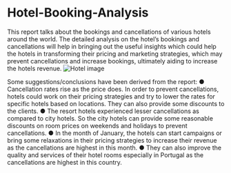 # Hotel-Booking-Analysis
This report talks about the bookings and cancellations of various hotels around the world. The detailed analysis on the hotel’s bookings and cancellations will help in bringing out the useful insights which could help the hotels in transforming their pricing and marketing strategies, which may prevent cancellations and increase bookings, ultimately aiding to increase the hotels revenue.
![Hotel image](https://github.com/techy-tripathi/hotel-booking-analysis/assets/19207297/e16a1808-d6e7-4213-933c-1ed8fdd2092f)

Some suggestions/conclusions have been derived from the report:
● Cancellation rates rise as the price does. In order to prevent cancellations, hotels could work on their pricing strategies and try to lower the rates for specific hotels based on locations. They can also provide some discounts to the clients.
● The resort hotels experienced lesser cancellations as compared to city hotels. So the city hotels can provide some reasonable discounts on room prices on weekends and holidays to prevent cancellations.
● In the month of January, the hotels can start campaigns or bring some relaxations in their pricing strategies to increase their revenue as the cancellations are highest in this month.
● They can also improve the quality and services of their hotel rooms especially in Portugal as the cancellations are highest in this country.
